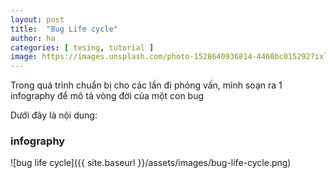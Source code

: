 ```yaml
---
layout: post
title:  "Bug Life cycle"
author: ha
categories: [ tesing, tutorial ]
image: https://images.unsplash.com/photo-1528640936814-4460bc015292?ixlib=rb-1.2.1&ixid=eyJhcHBfaWQiOjEyMDd9&auto=format&fit=crop&w=2167&q=80
---
```


Trong quá trình chuẩn bị cho các lần đi phỏng vấn, mình soạn ra 1 infography để mô tả vòng đời của một con bug

Dưới đây là nội dung:

### infography
![bug life cycle]({{ site.baseurl }}/assets/images/bug-life-cycle.png)